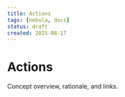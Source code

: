 ```yaml
---
title: Actions
tags: [nebula, docs]
status: draft
created: 2025-08-17
---
```


# Actions

Concept overview, rationale, and links.
